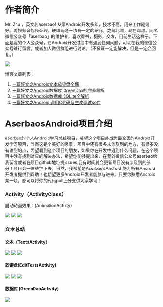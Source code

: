 # 作者简介 
Mr. Zhu ，英文名aserbao! 从事Android开发多年，技术不高，用来工作刚刚好。对视频音视频处理，硬编码这一块有一定的研究。之前北漂，现在深漂。同名微信公众号「aserbao」的维护者，喜欢看书，摄影，交友，目前生活这样子。下面是我的个人公众号，在Android开发过程中有遇到任何问题，可以在我的微信公众号进行留言，或者加入微信群组进行讨论。（不保证一定能解决，但是一定会回复。）

![](https://github.com/aserbao/AserbaosAndroid/blob/master/app/src/main/assets/images/weixin.jpg)

博客文章列表：
 1. [一篇好文之Android文本软键盘全解](https://blog.csdn.net/qq_32175491/article/details/82763067)
 2. [一篇好文之Android数据库 GreenDao的完全解析](https://blog.csdn.net/qq_32175491/article/details/82913904)
 3. [一篇好文之Android数据库 SQLite全解析](https://blog.csdn.net/qq_32175491/article/details/82886652)
 4. [一篇好文之Android 调用C代码及生成调试so库](https://blog.csdn.net/qq_32175491/article/details/83588167)

# AserbaosAndroid项目介绍
aserbao的个人Android学习总结项目，希望这个项目能成为最全面的Android开发学习项目，当然这是个美好的愿景，项目中还有很多未涉及到的地方，有很多没有讲到的点，希望看到这个项目的朋友，如果你在开发中遇到什么问题，在这个项目中没有找到对应的解决办法，希望你能够提出来，在我的微信公众号aserbao给我留言或者在项目github地址提issues,我有时间就会更新项目没有涉及到的部分！项目会一直维护下去。当然，我希望是Aserbao’sAndroid 能为所有Android开发者提供到帮助！也期望更多Android开发者能参与进来，只要你熟悉Android某一块，都可以将你的代码pull上分支供大家学习！

### Activity（ActivityClass）
启动动画效果：(AnimationActivty)

![](https://github.com/aserbao/AserbaosAndroid/blob/master/app/src/main/assets/aPicSum/activity/activityOverridePendingTransition%E5%8A%A8%E7%94%BB%E6%95%88%E6%9E%9C.gif)
![](https://github.com/aserbao/AserbaosAndroid/blob/master/app/src/main/assets/aPicSum/activity/ActivityOptions%E5%8A%A8%E7%94%BB%E6%95%88%E6%9E%9C.gif)
![](https://github.com/aserbao/AserbaosAndroid/blob/master/app/src/main/assets/aPicSum/activity/%E5%85%B1%E4%BA%AB%E7%BB%84%E4%BB%B6%E5%8A%A8%E7%94%BB%E6%95%88%E6%9E%9C.gif)

### 文本总结
#### 文本（TextsActivity）
![](https://github.com/aserbao/AserbaosAndroid/blob/master/app/src/main/assets/aPicSum/%E5%9B%BE%E6%96%87%E6%B7%B7%E6%8E%92.gif)
![](https://github.com/aserbao/AserbaosAndroid/blob/master/app/src/main/assets/aPicSum/%E6%96%87%E5%AD%97%E9%98%B4%E5%BD%B1.gif)
![](https://github.com/aserbao/AserbaosAndroid/blob/master/app/src/main/assets/aPicSum/%E6%98%BE%E7%A4%BAhtml.gif)
#### 软键盘(EditTextsActivity) 

![](https://github.com/aserbao/AserbaosAndroid/blob/master/app/src/main/assets/aPicSum/%E8%BD%AF%E9%94%AE%E7%9B%98%E5%9F%BA%E6%9C%AC%E5%B1%9E%E6%80%A7.gif)
![](https://github.com/aserbao/AserbaosAndroid/blob/master/app/src/main/assets/aPicSum/%E8%BD%AF%E9%94%AE%E7%9B%98%E7%AC%AC%E4%B8%80%E7%A7%8D%E6%96%B9%E5%BC%8F.gif)
![](https://github.com/aserbao/AserbaosAndroid/blob/master/app/src/main/assets/aPicSum/%E8%BD%AF%E9%94%AE%E7%9B%98%E7%AC%AC%E4%BA%8C%E7%A7%8D%E6%96%B9%E5%BC%8F.gif)

#### 数据库 (GreenDaoActivity)
![](https://github.com/aserbao/AserbaosAndroid/blob/master/app/src/main/assets/aPicSum/GreenDao%E6%95%B0%E6%8D%AE%E5%BA%93%E5%A4%84%E7%90%86.gif)
